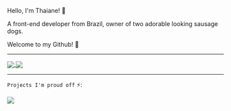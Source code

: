 Hello, I'm Thaiane! 👋

A front-end developer from Brazil, owner of two adorable looking sausage dogs.

Welcome to my Github! 🌟

<hr>


<a href="https://github.com/anuraghazra/github-readme-stats">
    <img align="center" src="https://github-readme-stats.vercel.app/api?username=thaemrangel&show_icons=true&theme=great-gatsby" />
<a>

<a href="https://github.com/anuraghazra/github-readme-stats">
    <img align="center" src="https://github-readme-stats.vercel.app/api/top-langs/?username=thaemrangel&layout=compact&theme=great-gatsby" />
</a>

<hr>

``Projects I'm proud off`` ⚡: 

<a href="https://github.com/thaemrangel/Dog-Spotting">
    <img align="center" src="https://github-readme-stats.vercel.app/api/pin/?username=thaemrangel&repo=Dog-Spotting&theme=great-gatsby" />
</a>